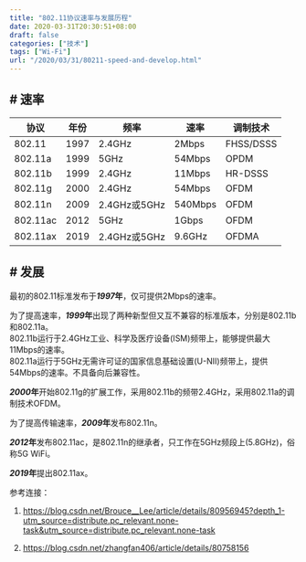 ```yaml
---
title: "802.11协议速率与发展历程"
date: 2020-03-31T20:30:51+08:00
draft: false
categories: ["技术"]
tags: ["Wi-Fi"]
url: "/2020/03/31/80211-speed-and-develop.html"
---
```


## # 速率

| 协议     | 年份 | 频率         | 速率    | 调制技术  |
| -------- | ---- | ------------ | ------- | --------- |
| 802.11   | 1997 | 2.4GHz       | 2Mbps   | FHSS/DSSS |
| 802.11a  | 1999 | 5GHz         | 54Mbps  | OPDM      |
| 802.11b  | 1999 | 2.4GHz       | 11Mbps  | HR-DSSS   |
| 802.11g  | 2000 | 2.4GHz       | 54Mbps  | OFDM      |
| 802.11n  | 2009 | 2.4GHz或5GHz | 540Mbps | OFDM      |
| 802.11ac | 2012 | 5GHz         | 1Gbps   | OFDM      |
| 802.11ax | 2019 | 2.4GHz或5GHz | 9.6GHz  | OFDMA     |



## # 发展

最初的802.11标准发布于***1997*年**，仅可提供2Mbps的速率。

为了提高速率，***1999*年**出现了两种新型但又互不兼容的标准版本，分别是802.11b和802.11a。  
802.11b运行于2.4GHz工业、科学及医疗设备(ISM)频带上，能够提供最大11Mbps的速率。  
802.11a运行于5GHz无需许可证的国家信息基础设置(U-NII)频带上，提供54Mbps的速率。不具备向后兼容性。

***2000*年**开始802.11g的扩展工作，采用802.11b的频带2.4GHz，采用802.11a的调制技术OFDM。

为了提高传输速率，***2009*年**发布802.11n。

***2012*年**发布802.11ac，是802.11n的继承者，只工作在5GHz频段上(5.8GHz)，俗称5G WiFi。

***2019*年**提出802.11ax。





参考连接：

1. https://blog.csdn.net/Brouce__Lee/article/details/80956945?depth_1-utm_source=distribute.pc_relevant.none-task&utm_source=distribute.pc_relevant.none-task

2. https://blog.csdn.net/zhangfan406/article/details/80758156

